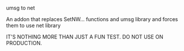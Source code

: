 
umsg to net

An addon that replaces SetNW... functions and umsg library and forces them to use net library

IT'S NOTHING MORE THAN JUST A FUN TEST. DO NOT USE ON PRODUCTION.
